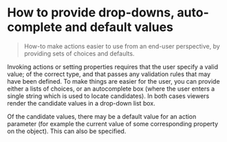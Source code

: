 How to provide drop-downs, auto-complete and default values
============================================

> How-to make actions easier to use from an end-user perspective, by
> providing sets of choices and defaults.

Invoking actions or setting properties requires that the user specify a
valid value; of the correct type, and that passes any validation rules
that may have been defined. To make things are easier for the user, you
can provide either a lists of choices, or an autocomplete box (where the user enters a single string which is used to locate candidates).  In both cases viewers render the candidate values in a drop-down list box.

Of the candidate values, there may be a default value for an action parameter (for example the current value of some corresponding property on the object).  This can also be specified.

